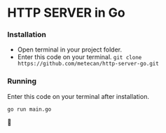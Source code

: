 # HTTP SERVER in Go

### Installation
- Open terminal in your project folder.
- Enter this code on your terminal. 
`git clone https://github.com/metecan/http-server-go.git`

### Running
Enter this code on your terminal after installation. 

`go run main.go`

🤩

